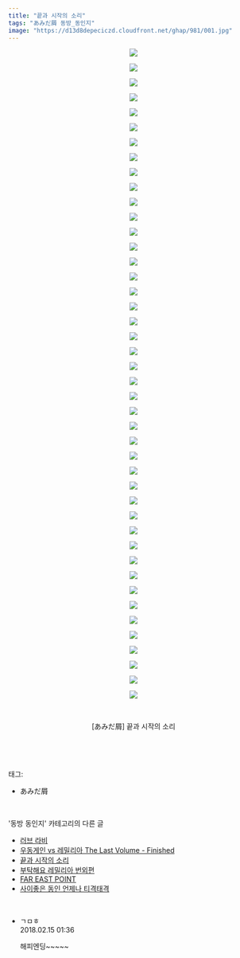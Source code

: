 ```yaml
---
title: "끝과 시작의 소리"
tags: "あみだ屑 동방_동인지"
image: "https://d13d8depeciczd.cloudfront.net/ghap/981/001.jpg"
---
```

<div class="article">
<p style="text-align: center; clear: none; float: none;"><img src="{{ site.imgserver12 }}/ghap/981/001.jpg"/></p>
<p style="text-align: center; clear: none; float: none;"><img src="{{ site.imgserver12 }}/ghap/981/002.jpg"/></p>
<p style="text-align: center; clear: none; float: none;"><img src="{{ site.imgserver12 }}/ghap/981/003.jpg"/></p>
<p style="text-align: center; clear: none; float: none;"><img src="{{ site.imgserver12 }}/ghap/981/004.jpg"/></p>
<p style="text-align: center; clear: none; float: none;"><img src="{{ site.imgserver12 }}/ghap/981/005.jpg"/></p>
<p style="text-align: center; clear: none; float: none;"><img src="{{ site.imgserver12 }}/ghap/981/006.jpg"/></p>
<p style="text-align: center; clear: none; float: none;"><img src="{{ site.imgserver12 }}/ghap/981/007.jpg"/></p>
<p style="text-align: center; clear: none; float: none;"><img src="{{ site.imgserver12 }}/ghap/981/008.jpg"/></p>
<p style="text-align: center; clear: none; float: none;"><img src="{{ site.imgserver12 }}/ghap/981/009.jpg"/></p>
<p style="text-align: center; clear: none; float: none;"><img src="{{ site.imgserver12 }}/ghap/981/010.jpg"/></p>
<p style="text-align: center; clear: none; float: none;"><img src="{{ site.imgserver12 }}/ghap/981/011.jpg"/></p>
<p style="text-align: center; clear: none; float: none;"><img src="{{ site.imgserver12 }}/ghap/981/012.jpg"/></p>
<p style="text-align: center; clear: none; float: none;"><img src="{{ site.imgserver12 }}/ghap/981/013.jpg"/></p>
<p style="text-align: center; clear: none; float: none;"><img src="{{ site.imgserver12 }}/ghap/981/014.jpg"/></p>
<p style="text-align: center; clear: none; float: none;"><img src="{{ site.imgserver12 }}/ghap/981/015.jpg"/></p>
<p style="text-align: center; clear: none; float: none;"><img src="{{ site.imgserver12 }}/ghap/981/016.jpg"/></p>
<p style="text-align: center; clear: none; float: none;"><img src="{{ site.imgserver12 }}/ghap/981/017.jpg"/></p>
<p style="text-align: center; clear: none; float: none;"><img src="{{ site.imgserver12 }}/ghap/981/018.jpg"/></p>
<p style="text-align: center; clear: none; float: none;"><img src="{{ site.imgserver12 }}/ghap/981/019.jpg"/></p>
<p style="text-align: center; clear: none; float: none;"><img src="{{ site.imgserver12 }}/ghap/981/020.jpg"/></p>
<p style="text-align: center; clear: none; float: none;"><img src="{{ site.imgserver12 }}/ghap/981/021.jpg"/></p>
<p style="text-align: center; clear: none; float: none;"><img src="{{ site.imgserver12 }}/ghap/981/022.jpg"/></p>
<p style="text-align: center; clear: none; float: none;"><img src="{{ site.imgserver12 }}/ghap/981/023.jpg"/></p>
<p style="text-align: center; clear: none; float: none;"><img src="{{ site.imgserver12 }}/ghap/981/024.jpg"/></p>
<p style="text-align: center; clear: none; float: none;"><img src="{{ site.imgserver12 }}/ghap/981/025.jpg"/></p>
<p style="text-align: center; clear: none; float: none;"><img src="{{ site.imgserver12 }}/ghap/981/026.jpg"/></p>
<p style="text-align: center; clear: none; float: none;"><img src="{{ site.imgserver12 }}/ghap/981/027.jpg"/></p>
<p style="text-align: center; clear: none; float: none;"><img src="{{ site.imgserver12 }}/ghap/981/028.jpg"/></p>
<p style="text-align: center; clear: none; float: none;"><img src="{{ site.imgserver12 }}/ghap/981/029.jpg"/></p>
<p style="text-align: center; clear: none; float: none;"><img src="{{ site.imgserver12 }}/ghap/981/030.jpg"/></p>
<p style="text-align: center; clear: none; float: none;"><img src="{{ site.imgserver12 }}/ghap/981/031.jpg"/></p>
<p style="text-align: center; clear: none; float: none;"><img src="{{ site.imgserver12 }}/ghap/981/032.jpg"/></p>
<p style="text-align: center; clear: none; float: none;"><img src="{{ site.imgserver12 }}/ghap/981/033.jpg"/></p>
<p style="text-align: center; clear: none; float: none;"><img src="{{ site.imgserver12 }}/ghap/981/034.jpg"/></p>
<p style="text-align: center; clear: none; float: none;"><img src="{{ site.imgserver12 }}/ghap/981/035.jpg"/></p>
<p style="text-align: center; clear: none; float: none;"><img src="{{ site.imgserver12 }}/ghap/981/036.jpg"/></p>
<p style="text-align: center; clear: none; float: none;"><img src="{{ site.imgserver12 }}/ghap/981/037.jpg"/></p>
<p style="text-align: center; clear: none; float: none;"><img src="{{ site.imgserver12 }}/ghap/981/038.jpg"/></p>
<p style="text-align: center; clear: none; float: none;"><img src="{{ site.imgserver12 }}/ghap/981/039.jpg"/></p>
<p style="text-align: center; clear: none; float: none;"><img src="{{ site.imgserver12 }}/ghap/981/040.jpg"/></p>
<p style="text-align: center; clear: none; float: none;"><img src="{{ site.imgserver12 }}/ghap/981/041.jpg"/></p>
<p style="text-align: center; clear: none; float: none;"><img src="{{ site.imgserver12 }}/ghap/981/042.jpg"/></p>
<p style="text-align: center; clear: none; float: none;"><img src="{{ site.imgserver12 }}/ghap/981/043.jpg"/></p>
<p style="text-align: center; clear: none; float: none;"><img src="{{ site.imgserver12 }}/ghap/981/044.jpg"/></p>
<p style="text-align: center; clear: none; float: none;"><br/></p>
<p style="text-align: center; clear: none; float: none;">[あみだ屑] 끝과 시작의 소리</p>
<p><br/></p>
</div><br/>
<div class="tagTrail">
<p>태그: </p>
<ul>
<li>あみだ屑</li>
</ul>
</div><br/>
<div class="another">
<p>'동방 동인지' 카테고리의 다른 글</p>
<ul>
<li><a href="/ghap_983">러브 라비</a></li>
<li><a href="/ghap_982">우동게인 vs 레밀리아 The Last Volume - Finished</a></li>
<li><a href="/ghap_981">끝과 시작의 소리</a></li>
<li><a href="/ghap_978">부탁해요 레밀리아 번외편</a></li>
<li><a href="/ghap_977">FAR EAST POINT</a></li>
<li><a href="/ghap_976">사이좋은 동인 언제나 티격태격</a></li>
</ul>
</div><br/>
<div class="cb_module cb_fluid">
<div class="cb_wrt cb_profile">
<div class="comment">
<ul>
<li class="cb_thumb_off" id="comment15199899">
<div class="cb_comment_area">
<div class="cb_info_area">
<div class="cb_section">
<span class="cb_nick_name">ㄱㅁㅎ</span>
</div>
<div class="cb_section">
<span class="cb_date">2018.02.15 01:36 </span>
</div>
</div>
<div class="cb_dsc_comment">
<p class="cb_dsc">
											해피엔딩~~~~~
										</p>
</div>
</div></li>
</ul>
</div>
</div><!-- commentList close -->
</div><br/>
